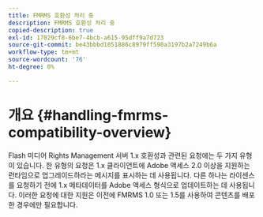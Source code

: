 ```yaml
---
title: FMRMS 호환성 처리 중
description: FMRMS 호환성 처리 중
copied-description: true
exl-id: 17029cf8-6be7-4bcb-a615-95dff9a7d723
source-git-commit: be43bbbd1051886c8979ff590a3197b2a7249b6a
workflow-type: tm+mt
source-wordcount: '76'
ht-degree: 0%

---
```


# 개요 {#handling-fmrms-compatibility-overview}

Flash 미디어 Rights Management 서버 1.x 호환성과 관련된 요청에는 두 가지 유형이 있습니다. 한 유형의 요청은 1.x 클라이언트에 Adobe 액세스 2.0 이상을 지원하는 런타임으로 업그레이드하라는 메시지를 표시하는 데 사용됩니다. 다른 하나는 라이센스를 요청하기 전에 1.x 메타데이터를 Adobe 액세스 형식으로 업데이트하는 데 사용됩니다. 이러한 요청에 대한 지원은 이전에 FMRMS 1.0 또는 1.5를 사용하여 콘텐츠를 배포한 경우에만 필요합니다.
